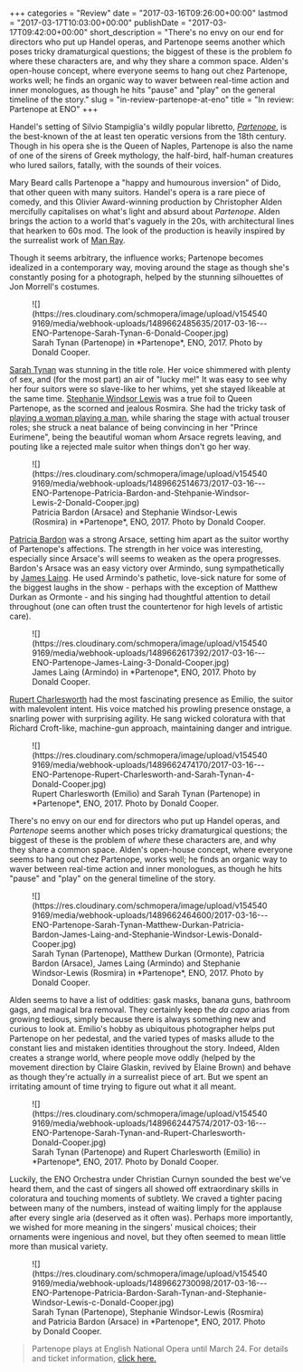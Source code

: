 +++
categories = "Review"
date = "2017-03-16T09:26:00+00:00"
lastmod = "2017-03-17T10:03:00+00:00"
publishDate = "2017-03-17T09:42:00+00:00"
short_description = "There's no envy on our end for directors who put up Handel operas, and Partenope seems another which poses tricky dramaturgical questions; the biggest of these is the problem fo where these characters are, and why they share a common space. Alden's open-house concept, where everyone seems to hang out chez Partenope, works well; he finds an organic way to waver between real-time action and inner monologues, as though he hits \"pause\" and \"play\" on the general timeline of the story."
slug = "in-review-partenope-at-eno"
title = "In review: Partenope at ENO"
+++

Handel's setting of Silvio Stampiglia's wildly popular libretto, [*Partenope*](https://www.eno.org/whats-on/partenope/), is the best-known of the at least ten operatic versions from the 18th century. Though in his opera she is the Queen of Naples, Partenope is also the name of one of the sirens of Greek mythology, the half-bird, half-human creatures who lured sailors, fatally, with the sounds of their voices.

Mary Beard calls Partenope a "happy and humourous inversion" of Dido, that other queen with many suitors. Handel's opera is a rare piece of comedy, and this Olivier Award-winning production by Christopher Alden mercifully capitalises on what's light and absurd about *Partenope*. Alden brings the action to a world that's vaguely in the 20s, with architectural lines that hearken to 60s mod. The look of the production is heavily inspired by the surrealist work of [Man Ray](https://en.wikipedia.org/wiki/Man_Ray). 

Though it seems arbitrary, the influence works; Partenope becomes idealized in a contemporary way, moving around the stage as though she's constantly posing for a photograph, helped by the stunning silhouettes of Jon Morrell's costumes.

<figure data-type="image">
![](https://res.cloudinary.com/schmopera/image/upload/v1545409169/media/webhook-uploads/1489662485635/2017-03-16---ENO-Partenope-Sarah-Tynan-6-Donald-Cooper.jpg)
<figcaption>Sarah Tynan (Partenope) in *Partenope*, ENO, 2017. Photo by Donald Cooper.</figcaption>
</figure>

[Sarah Tynan](/scene/people/sarah-tynan/) was stunning in the title role. Her voice shimmered with plenty of sex, and (for the most part) an air of "lucky me!" It was easy to see why her four suitors were so slave-like to her whims, yet she stayed likeable at the same time. [Stephanie Windsor Lewis](/scene/people/stephanie-windsor-lewis/) was a true foil to Queen Partenope, as the scorned and jealous Rosmira. She had the tricky task of [playing a woman playing a man](https://store.schmopera.com/products/opera-is-boys-being-girls-being-boys-womens-t-shirt), while sharing the stage with actual trouser roles; she struck a neat balance of being convincing in her "Prince Eurimene", being the beautiful woman whom Arsace regrets leaving, and pouting like a rejected male suitor when things don't go her way.

<figure data-type="image">
![](https://res.cloudinary.com/schmopera/image/upload/v1545409169/media/webhook-uploads/1489662514673/2017-03-16---ENO-Partenope-Patricia-Bardon-and-Stehpanie-Windsor-Lewis-2-Donald-Cooper.jpg)
<figcaption>Patricia Bardon (Arsace) and Stephanie Windsor-Lewis (Rosmira) in *Partenope*, ENO, 2017. Photo by Donald Cooper.</figcaption>
</figure>

[Patricia Bardon](/scene/people/patricia-bardon/) was a strong Arsace, setting him apart as the suitor worthy of Partenope's affections. The strength in her voice was interesting, especially since Arsace's will seems to weaken as the opera progresses. Bardon's Arsace was an easy victory over Armindo, sung sympathetically by [James Laing](scene/people/james-laing/). He used Armindo's pathetic, love-sick nature for some of the biggest laughs in the show - perhaps with the exception of Matthew Durkan as Ormonte - and his singing had thoughtful attention to detail throughout (one can often trust the countertenor for high levels of artistic care).

<figure data-type="image">
![](https://res.cloudinary.com/schmopera/image/upload/v1545409169/media/webhook-uploads/1489662617392/2017-03-16---ENO-Partenope-James-Laing-3-Donald-Cooper.jpg)
<figcaption>James Laing (Armindo) in *Partenope*, ENO, 2017. Photo by Donald Cooper.</figcaption>
</figure>

[Rupert Charlesworth](/scene/people/rupert-charlesworth/) had the most fascinating presence as Emilio, the suitor with malevolent intent. His voice matched his prowling presence onstage, a snarling power with surprising agility. He sang wicked coloratura with that Richard Croft-like, machine-gun approach, maintaining danger and intrigue.

<figure data-type="image">
![](https://res.cloudinary.com/schmopera/image/upload/v1545409169/media/webhook-uploads/1489662474170/2017-03-16---ENO-Partenope-Rupert-Charlesworth-and-Sarah-Tynan-4-Donald-Cooper.jpg)
<figcaption>Rupert Charlesworth (Emilio) and Sarah Tynan (Partenope) in *Partenope*, ENO, 2017. Photo by Donald Cooper.</figcaption>
</figure>

There's no envy on our end for directors who put up Handel operas, and *Partenope* seems another which poses tricky dramaturgical questions; the biggest of these is the problem of *where* these characters are, and why they share a common space. Alden's open-house concept, where everyone seems to hang out chez Partenope, works well; he finds an organic way to waver between real-time action and inner monologues, as though he hits "pause" and "play" on the general timeline of the story.

<figure data-type="image">
![](https://res.cloudinary.com/schmopera/image/upload/v1545409169/media/webhook-uploads/1489662464600/2017-03-16---ENO-Partenope-Sarah-Tynan-Matthew-Durkan-Patricia-Bardon-James-Laing-and-Stephanie-Windsor-Lewis-Donald-Cooper.jpg)
<figcaption>Sarah Tynan (Partenope), Matthew Durkan (Ormonte), Patricia Bardon (Arsace), James Laing (Armindo) and Stephanie Windsor-Lewis (Rosmira) in *Partenope*, ENO, 2017. Photo by Donald Cooper.</figcaption>
</figure>

Alden seems to have a list of oddities: gask masks, banana guns, bathroom gags, and magical bra removal. They certainly keep the *da capo* arias from growing tedious, simply because there is always something new and curious to look at. Emilio's hobby as ubiquitous photographer helps put Partenope on her pedestal, and the varied types of masks allude to the constant lies and mistaken identities throughout the story. Indeed, Alden creates a strange world, where people move oddly (helped by the movement direction by Claire Glaskin, revived by Elaine Brown) and behave as though they're actually *in* a surrealist piece of art. But we spent an irritating amount of time trying to figure out what it all meant. 

<figure data-type="image">
![](https://res.cloudinary.com/schmopera/image/upload/v1545409169/media/webhook-uploads/1489662447574/2017-03-16---ENO-Partenope-Sarah-Tynan-and-Rupert-Charlesworth-Donald-Cooper.jpg)
<figcaption>Sarah Tynan (Partenope) and Rupert Charlesworth (Emilio) in *Partenope*, ENO, 2017. Photo by Donald Cooper.</figcaption>
</figure>

Luckily, the ENO Orchestra under Christian Curnyn sounded the best we've heard them, and the cast of singers all showed off extraordinary skills in coloratura and touching moments of subtlety. We craved a tighter pacing between many of the numbers, instead of waiting limply for the applause after every single aria (deserved as it often was). Perhaps more importantly, we wished for more meaning in the singers' musical choices; their ornaments were ingenious and novel, but they often seemed to mean little more than musical variety.

<figure data-type="image">
![](https://res.cloudinary.com/schmopera/image/upload/v1545409169/media/webhook-uploads/1489662730098/2017-03-16---ENO-Partenope-Patricia-Bardon-Sarah-Tynan-and-Stephanie-Windsor-Lewis-c-Donald-Cooper.jpg)
<figcaption>Sarah Tynan (Partenope), Stephanie Windsor-Lewis (Rosmira) and Patricia Bardon (Arsace) in *Partenope*, ENO, 2017. Photo by Donald Cooper.</figcaption>
</figure>

>Partenope plays at English National Opera until March 24. For details and ticket information, [click here.](https://www.eno.org/whats-on/partenope/)
